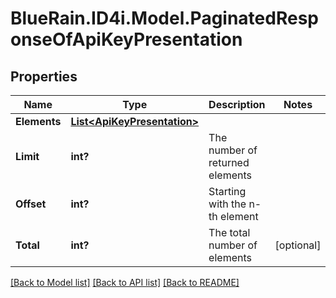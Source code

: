 # BlueRain.ID4i.Model.PaginatedResponseOfApiKeyPresentation
## Properties

Name | Type | Description | Notes
------------ | ------------- | ------------- | -------------
**Elements** | [**List&lt;ApiKeyPresentation&gt;**](ApiKeyPresentation.md) |  | 
**Limit** | **int?** | The number of returned elements | 
**Offset** | **int?** | Starting with the n-th element | 
**Total** | **int?** | The total number of elements | [optional] 

[[Back to Model list]](../README.md#documentation-for-models) [[Back to API list]](../README.md#documentation-for-api-endpoints) [[Back to README]](../README.md)

